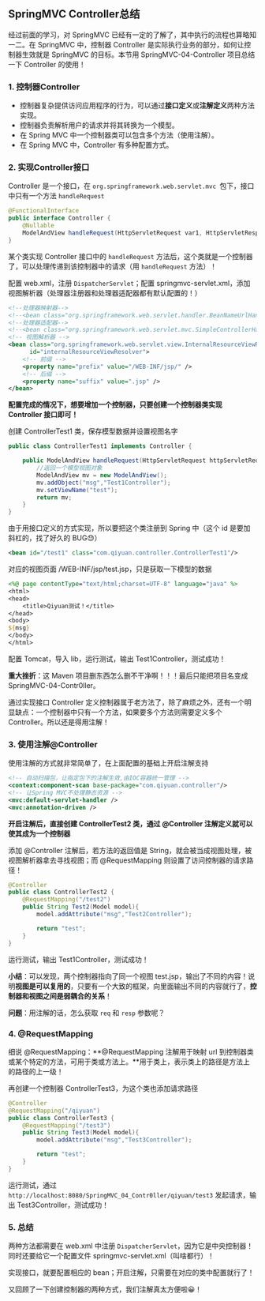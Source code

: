 ## SpringMVC Controller总结

经过前面的学习，对 SpringMVC 已经有一定的了解了，其中执行的流程也算略知一二。在 SpringMVC 中，控制器 Controller 是实际执行业务的部分，如何让控制器生效就是 SpringMVC 的目标。本节用 SpringMVC-04-Controller 项目总结一下 Controller 的使用！

### 1. 控制器Controller

- 控制器复杂提供访问应用程序的行为，可以通过**接口定义**或**注解定义**两种方法实现。
- 控制器负责解析用户的请求并将其转换为一个模型。
- 在 Spring MVC 中一个控制器类可以包含多个方法（使用注解）。
- 在 Spring MVC 中，Controller 有多种配置方式。

### 2. 实现Controller接口

Controller 是一个接口，在 `org.springframework.web.servlet.mvc `包下，接口中只有一个方法 `handleRequest`

```java
@FunctionalInterface
public interface Controller {
    @Nullable
    ModelAndView handleRequest(HttpServletRequest var1, HttpServletResponse var2) throws Exception;
}
```

某个类实现 Controller 接口中的 `handleRequest` 方法后，这个类就是一个控制器了，可以处理传递到该控制器中的请求（用  `handleRequest` 方法）！

配置 web.xml，注册 `DispatcherServlet`；配置 springmvc-servlet.xml，添加视图解析器（处理器注册器和处理器适配器都有默认配置的！）

```xml
<!--处理器映射器-->
<!--<bean class="org.springframework.web.servlet.handler.BeanNameUrlHandlerMapping"/>-->
<!--处理器适配器-->
<!--<bean class="org.springframework.web.servlet.mvc.SimpleControllerHandlerAdapter"/>-->
<!-- 视图解析器 -->
<bean class="org.springframework.web.servlet.view.InternalResourceViewResolver"
      id="internalResourceViewResolver">
    <!-- 前缀 -->
    <property name="prefix" value="/WEB-INF/jsp/" />
    <!-- 后缀 -->
    <property name="suffix" value=".jsp" />
</bean>
```

**配置完成的情况下，想要增加一个控制器，只要创建一个控制器类实现 Controller 接口即可！**

创建 ControllerTest1 类，保存模型数据并设置视图名字

```java
public class ControllerTest1 implements Controller {

    public ModelAndView handleRequest(HttpServletRequest httpServletRequest, HttpServletResponse httpServletResponse) throws Exception {
        //返回一个模型视图对象
        ModelAndView mv = new ModelAndView();
        mv.addObject("msg","Test1Controller");
        mv.setViewName("test");
        return mv;
    }
}
```

由于用接口定义的方式实现，所以要把这个类注册到 Spring 中（这个 id 是要加斜杠的，找了好久的 BUG😓）

```xml
<bean id="/test1" class="com.qiyuan.controller.ControllerTest1"/>
```

对应的视图页面 /WEB-INF/jsp/test.jsp，只是获取一下模型的数据

```jsp
<%@ page contentType="text/html;charset=UTF-8" language="java" %>
<html>
<head>
    <title>Qiyuan测试！</title>
</head>
<body>
${msg}
</body>
</html>
```

配置 Tomcat，导入 lib，运行测试，输出 Test1Controller，测试成功！

**重大挫折**：这 Maven 项目删东西怎么删不干净啊！！！最后只能把项目名变成  SpringMVC-04-Contr0ller。 

通过实现接口 Controller 定义控制器属于老方法了，除了麻烦之外，还有一个明显缺点：一个控制器中只有一个方法，如果要多个方法则需要定义多个 Controller。所以还是得用注解！

### 3. 使用注解@Controller

使用注解的方式就非常简单了，在上面配置的基础上开启注解支持

```xml
<!-- 自动扫描包，让指定包下的注解生效,由IOC容器统一管理 -->
<context:component-scan base-package="com.qiyuan.controller"/>
<!-- 让Spring MVC不处理静态资源 -->
<mvc:default-servlet-handler />
<mvc:annotation-driven />
```

**开启注解后，直接创建 ControllerTest2 类，通过 @Controller 注解定义就可以使其成为一个控制器**

添加 @Controller 注解后，若方法的返回值是 String，就会被当成视图处理，被视图解析器拿去寻找视图；而 @RequestMapping 则设置了访问控制器的请求路径！

```java
@Controller
public class ControllerTest2 {
    @RequestMapping("/test2")
    public String Test2(Model model){
        model.addAttribute("msg","Test2Controller");

        return "test";
    }
}
```

运行测试，输出 Test1Controller，测试成功！

**小结**：可以发现，两个控制器指向了同一个视图 test.jsp，输出了不同的内容！说明**视图是可以复用的**，只要有一个大致的框架，向里面输出不同的内容就行了，**控制器和视图之间是弱耦合的关系**！

**问题**：用注解的话，怎么获取 `req` 和 `resp` 参数呢？

### 4. @RequestMapping

细说 @RequestMapping：**@RequestMapping 注解用于映射 url 到控制器类或某个特定的方法，可用于类或方法上。**用于类上，表示类上的路径是方法上的路径的上一级！

再创建一个控制器 ControllerTest3，为这个类也添加请求路径

```java
@Controller
@RequestMapping("/qiyuan")
public class ControllerTest3 {
    @RequestMapping("/test3")
    public String Test3(Model model){
        model.addAttribute("msg","Test3Controller");

        return "test";
    }
}
```

运行测试，通过 `http://localhost:8080/SpringMVC_04_Contr0ller/qiyuan/test3` 发起请求，输出 Test3Controller，测试成功！

### 5. 总结

两种方法都需要在 web.xml 中注册 `DispatcherServlet`，因为它是中央控制器！同时还要给它一个配置文件 springmvc-servlet.xml（叫啥都行）！

实现接口，就要配置相应的 bean；开启注解，只需要在对应的类中配置就行了！

又回顾了一下创建控制器的两种方式，我们注解真太方便啦😀！

